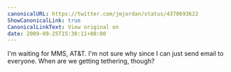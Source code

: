 ```yaml
---
canonicalURL: https://twitter.com/jmjordan/status/4370693622
ShowCanonicalLink: true
CanonicalLinkText: View original on
date: 2009-09-25T15:30:11+00:00
---
```

I'm waiting for MMS, AT&T. I'm not sure why since I can just send email to everyone. When are we getting tethering, though?